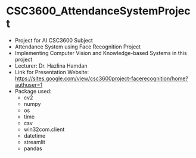 # CSC3600_AttendanceSystemProject
- Project for AI CSC3600 Subject
- Attendance System using Face Recognition Project
- Implementing Computer Vision and Knowledge-based Systems in this project
- Lecturer: Dr. Hazlina Hamdan
- Link for Presentation Website: https://sites.google.com/view/csc3600project-facerecognition/home?authuser=1
- Package used:
  - cv2
  - numpy
  - os
  - time
  - csv
  - win32com.client
  - datetime
  - streamlit
  - pandas
